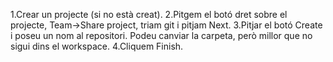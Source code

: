 1.Crear un projecte (si no està creat).
2.Pitgem el botó dret sobre el projecte, Team->Share project, triam git i pitjam Next.
3.Pitjar el botó Create i poseu un nom al repositori. Podeu canviar la carpeta, però millor que no sigui dins el workspace.
4.Cliquem Finish.
